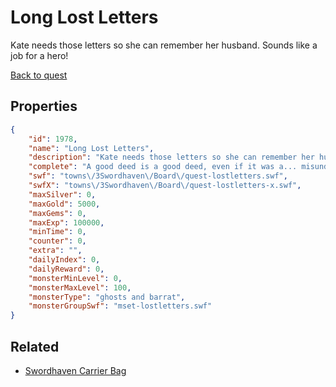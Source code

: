 # Long Lost Letters

Kate needs those letters so she can remember her husband. Sounds like a job for a hero!

[Back to quest](../quests.md)

## Properties

```json
{
    "id": 1978,
    "name": "Long Lost Letters",
    "description": "Kate needs those letters so she can remember her husband. Sounds like a job for a hero!",
    "complete": "A good deed is a good deed, even if it was a... misunderstanding.",
    "swf": "towns\/3Swordhaven\/Board\/quest-lostletters.swf",
    "swfX": "towns\/3Swordhaven\/Board\/quest-lostletters-x.swf",
    "maxSilver": 0,
    "maxGold": 5000,
    "maxGems": 0,
    "maxExp": 100000,
    "minTime": 0,
    "counter": 0,
    "extra": "",
    "dailyIndex": 0,
    "dailyReward": 0,
    "monsterMinLevel": 0,
    "monsterMaxLevel": 100,
    "monsterType": "ghosts and barrat",
    "monsterGroupSwf": "mset-lostletters.swf"
}
```

## Related

- [Swordhaven Carrier Bag](../items/21097-swordhaven-carrier-bag.md)

